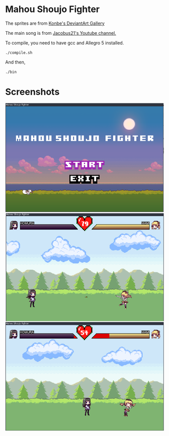 # Mahou Shoujo Fighter

The sprites are from <a href="http://konbe.deviantart.com/gallery/">Konbe's DeviantArt Gallery</a>

The main song is from <a href="https://www.youtube.com/watch?v=q0WA1LHiz08">Jacobus21's Youtube channel.</a>

To compile, you need to have gcc and Allegro 5 installed.
```
./compile.sh
```
And then,
```
./bin
```
# Screenshots

![menu](imgs/screenshots/menu.png)
![game1](imgs/screenshots/game1.png)
![game2](imgs/screenshots/game2.png)
